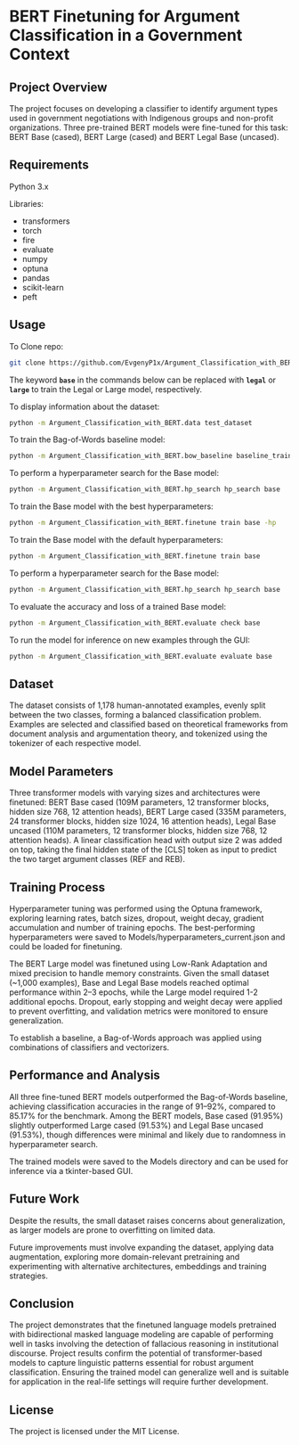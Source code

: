 # BERT Finetuning for Argument Classification in a Government Context

## Project Overview

The project focuses on developing a classifier to identify argument types used in government negotiations with Indigenous groups and non-profit organizations. Three pre-trained BERT models were fine-tuned for this task: BERT Base (cased), BERT Large (cased) and BERT Legal Base (uncased).

## Requirements

Python 3.x

Libraries:
- transformers
- torch
- fire
- evaluate
- numpy
- optuna
- pandas
- scikit-learn
- peft

## Usage

To Clone repo:

```bash
git clone https://github.com/EvgenyP1x/Argument_Classification_with_BERT
```

The keyword **`base`** in the commands below can be replaced with **`legal`** or **`large`** to train the Legal or Large model, respectively.

To display information about the dataset:
```bash
python -m Argument_Classification_with_BERT.data test_dataset
```

To train the Bag-of-Words baseline model:
```bash
python -m Argument_Classification_with_BERT.bow_baseline baseline_train
```

To perform a hyperparameter search for the Base model:
```bash
python -m Argument_Classification_with_BERT.hp_search hp_search base
```

To train the Base model with the best hyperparameters:
```bash
python -m Argument_Classification_with_BERT.finetune train base -hp
```

To train the Base model with the default hyperparameters:
```bash
python -m Argument_Classification_with_BERT.finetune train base
```

To perform a hyperparameter search for the Base model:
```bash
python -m Argument_Classification_with_BERT.hp_search hp_search base
```

To evaluate the accuracy and loss of a trained Base model:
```bash
python -m Argument_Classification_with_BERT.evaluate check base 
```

To run the model for inference on new examples through the GUI:
```bash
python -m Argument_Classification_with_BERT.evaluate evaluate base
```

## Dataset

The dataset consists of 1,178 human-annotated examples, evenly split between the two classes, forming a balanced classification problem. Examples are selected and classified based on theoretical frameworks from document analysis and argumentation theory, and tokenized using the tokenizer of each respective model.

## Model Parameters

Three transformer models with varying sizes and architectures were finetuned: BERT Base cased (109M parameters, 12 transformer blocks, hidden size 768, 12 attention heads), BERT Large cased (335M parameters, 24 transformer blocks, hidden size 1024, 16 attention heads), Legal Base uncased (110M parameters, 12 transformer blocks, hidden size 768, 12 attention heads). A linear classification head with output size 2 was added on top, taking the final hidden state of the [CLS] token as input to predict the two target argument classes (REF and REB).

## Training Process

Hyperparameter tuning was performed using the Optuna framework, exploring learning rates, batch sizes, dropout, weight decay, gradient accumulation and number of training epochs. The best-performing hyperparameters were saved to Models/hyperparameters_current.json and could be loaded for finetuning.

The BERT Large model was finetuned using Low-Rank Adaptation and mixed precision to handle memory constraints. Given the small dataset (~1,000 examples), Base and Legal Base models reached optimal performance within 2–3 epochs, while the Large model required 1-2 additional epochs. Dropout, early stopping and weight decay were applied to prevent overfitting, and validation metrics were monitored to ensure generalization.

To establish a baseline, a Bag-of-Words approach was applied using combinations of classifiers and vectorizers.

## Performance and Analysis

All three fine-tuned BERT models outperformed the Bag-of-Words baseline, achieving classification accuracies in the range of 91–92%, compared to 85.17% for the benchmark. Among the BERT models, Base cased (91.95%) slightly outperformed Large cased (91.53%) and Legal Base uncased (91.53%), though differences were minimal and likely due to randomness in hyperparameter search.

The trained models were saved to the Models directory and can be used for inference via a tkinter-based GUI.

## Future Work

Despite the results, the small dataset raises concerns about generalization, as larger models are  prone to overfitting on limited data. 

Future improvements must involve expanding the dataset, applying data augmentation, exploring more domain-relevant pretraining and experimenting with alternative architectures, embeddings and training strategies.

## Conclusion

The project demonstrates that the finetuned language models pretrained with bidirectional masked language modeling are capable of performing well in tasks involving the detection of fallacious reasoning in institutional discourse. Project results confirm the potential of transformer-based models to capture linguistic patterns essential for robust argument classification. Ensuring the trained model can generalize well and is suitable for application in the real-life settings will require further development.

## License 

The project is licensed under the MIT License.
